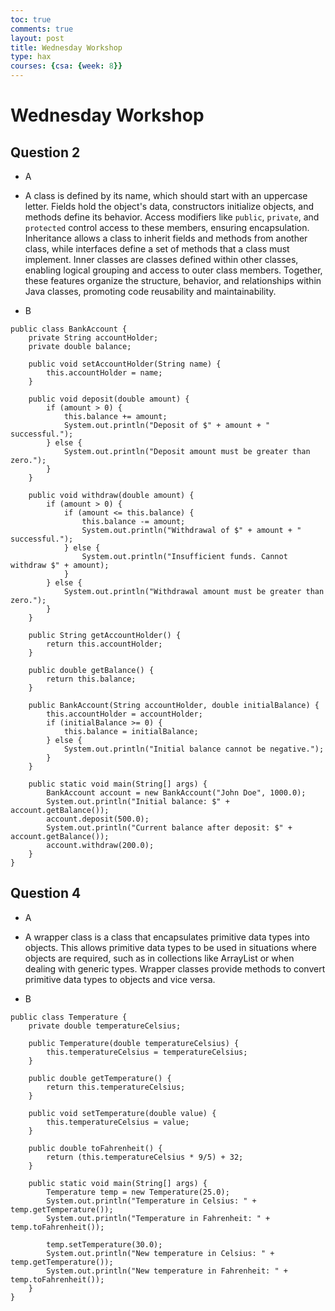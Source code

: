 ```yaml
---
toc: true
comments: true
layout: post
title: Wednesday Workshop
type: hax
courses: {csa: {week: 8}}
---
```


# Wednesday Workshop

## Question 2
- A
- A class is defined by its name, which should start with an uppercase letter. Fields hold the object's data, constructors initialize objects, and methods define its behavior. Access modifiers like `public`, `private`, and `protected` control access to these members, ensuring encapsulation. Inheritance allows a class to inherit fields and methods from another class, while interfaces define a set of methods that a class must implement. Inner classes are classes defined within other classes, enabling logical grouping and access to outer class members. Together, these features organize the structure, behavior, and relationships within Java classes, promoting code reusability and maintainability.

- B
```
public class BankAccount {
    private String accountHolder;
    private double balance;

    public void setAccountHolder(String name) {
        this.accountHolder = name;
    }

    public void deposit(double amount) {
        if (amount > 0) {
            this.balance += amount;
            System.out.println("Deposit of $" + amount + " successful.");
        } else {
            System.out.println("Deposit amount must be greater than zero.");
        }
    }

    public void withdraw(double amount) {
        if (amount > 0) {
            if (amount <= this.balance) {
                this.balance -= amount;
                System.out.println("Withdrawal of $" + amount + " successful.");
            } else {
                System.out.println("Insufficient funds. Cannot withdraw $" + amount);
            }
        } else {
            System.out.println("Withdrawal amount must be greater than zero.");
        }
    }

    public String getAccountHolder() {
        return this.accountHolder;
    }

    public double getBalance() {
        return this.balance;
    }

    public BankAccount(String accountHolder, double initialBalance) {
        this.accountHolder = accountHolder;
        if (initialBalance >= 0) {
            this.balance = initialBalance;
        } else {
            System.out.println("Initial balance cannot be negative.");
        }
    }

    public static void main(String[] args) {
        BankAccount account = new BankAccount("John Doe", 1000.0);
        System.out.println("Initial balance: $" + account.getBalance());
        account.deposit(500.0);
        System.out.println("Current balance after deposit: $" + account.getBalance());
        account.withdraw(200.0);
    }
}
```
## Question 4
- A
- A wrapper class is a class that encapsulates primitive data types into objects. This allows primitive data types to be used in situations where objects are required, such as in collections like ArrayList or when dealing with generic types. Wrapper classes provide methods to convert primitive data types to objects and vice versa.

- B
```
public class Temperature {
    private double temperatureCelsius;

    public Temperature(double temperatureCelsius) {
        this.temperatureCelsius = temperatureCelsius;
    }

    public double getTemperature() {
        return this.temperatureCelsius;
    }

    public void setTemperature(double value) {
        this.temperatureCelsius = value;
    }

    public double toFahrenheit() {
        return (this.temperatureCelsius * 9/5) + 32;
    }

    public static void main(String[] args) {
        Temperature temp = new Temperature(25.0);
        System.out.println("Temperature in Celsius: " + temp.getTemperature());
        System.out.println("Temperature in Fahrenheit: " + temp.toFahrenheit());

        temp.setTemperature(30.0);
        System.out.println("New temperature in Celsius: " + temp.getTemperature());
        System.out.println("New temperature in Fahrenheit: " + temp.toFahrenheit());
    }
}
```